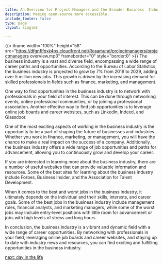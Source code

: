 ```yaml
---
title: An Overview for Project Managers and the Broader Business  Industry
description: Making open-source more accessible.
include_footer: false
type: page
layout: single2

---
```


{{< iframe width="100%" height="58" src="https://dfgnflfqxk4ps.cloudfront.net/Rosamund/projectmanagers/projectmanagers overview.mp3" frameborder="0" style="border:0" >}}
The business industry is a vast and diverse field, encompassing a wide range of career paths and opportunities. According to the Bureau of Labor Statistics, the business industry is projected to grow by 7% from 2019 to 2029, adding over 5 million new jobs. This growth is driven by the increasing demand for skilled professionals in fields such as finance, marketing, and management.

One way to find opportunities in the business industry is to network with professionals in your field of interest. This can be done through networking events, online professional communities, or by joining a professional association. Another effective way to find job opportunities is to leverage online job boards and career websites, such as LinkedIn, Indeed, and Glassdoor.

One of the most exciting aspects of working in the business industry is the opportunity to be a part of shaping the future of businesses and industries. Whether you work in finance, marketing, or management, you will have the chance to make a real impact on the success of a company. Additionally, the business industry offers a wide range of job opportunities and paths for advancement, allowing you to continuously grow and develop your career.

If you are interested in learning more about the business industry, there are a number of useful websites that can provide valuable information and resources. Some of the best sites for learning about the business industry include Forbes, Business Insider, and the Association for Talent Development.

When it comes to the best and worst jobs in the business industry, it ultimately depends on the individual and their skills, interests, and career goals. Some of the best jobs in the business industry include management roles, financial analysts, and marketing managers, while some of the worst jobs may include entry-level positions with little room for advancement or jobs with high levels of stress and long hours.

In conclusion, the business industry is a vibrant and dynamic field with a wide range of career opportunities. By networking with professionals in your field, leveraging online job boards and career websites, and staying up to date with industry news and resources, you can find exciting and fulfilling opportunities in the business industry.


<a href="https://workdojos.com/projectmanagers/day-in-the-life">next: day in the life</a>
